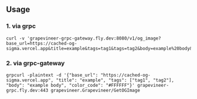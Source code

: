 

## Usage

### 1. via grpc

```shell
curl -v 'grapevineer-grpc-gateway.fly.dev:8080/v1/og_image?base_url=https://cached-og-sigma.vercel.app&title=example&tags=tag1&tags=tag2&body=example%20body&color_code=%23FFFFFF'
```

### 2. via grpc-gateway

```shell
grpcurl -plaintext -d '{"base_url": "https://cached-og-sigma.vercel.app", "title": "example", "tags": ["tag1", "tag2"], "body": "example body", "color_code": "#FFFFFF"}' grapevineer-grpc.fly.dev:443 grapevineer.Grapevineer/GetOGImage
```